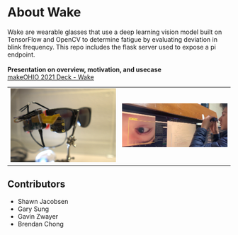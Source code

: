 # About Wake
Wake are wearable glasses that use a deep learning vision model built on TensorFlow and OpenCV to determine fatigue by evaluating deviation in blink frequency. This repo includes the flask server used to expose a pi endpoint. <br /><br />
**Presentation on overview, motivation, and usecase** <br />
<a href="https://github.com/shawn-jacobsen/makeOHIO-2021/blob/main/Make%202021%20Slide%20Deck%20(1).pdf">makeOHIO 2021 Deck - Wake</a>

| | |
|-|-|
![product-image](https://github.com/shawn-jacobsen/makeOHIO-2021/blob/main/product-image.jpg)  |  ![using the product - image](https://github.com/shawn-jacobsen/makeOHIO-2021/blob/main/image1.png)

## Contributors
- Shawn Jacobsen
- Gary Sung
- Gavin Zwayer
- Brendan Chong
